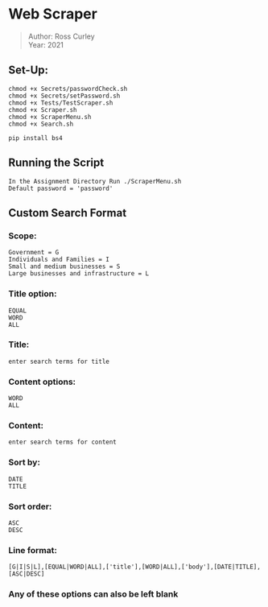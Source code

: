 # Web Scraper
> Author: Ross Curley\
> Year: 2021
## Set-Up:
    chmod +x Secrets/passwordCheck.sh
    chmod +x Secrets/setPassword.sh
    chmod +x Tests/TestScraper.sh
    chmod +x Scraper.sh
    chmod +x ScraperMenu.sh
    chmod +x Search.sh

    pip install bs4

## Running the Script
    In the Assignment Directory Run ./ScraperMenu.sh
    Default password = 'password'

## Custom Search Format
### Scope:
    Government = G
    Individuals and Families = I
    Small and medium businesses = S
    Large businesses and infrastructure = L
### Title option:
    EQUAL
    WORD
    ALL
### Title:
    enter search terms for title
### Content options:
    WORD
    ALL
### Content:
    enter search terms for content
### Sort by:
    DATE
    TITLE 
### Sort order:
    ASC
    DESC
### Line format:
    [G|I|S|L],[EQUAL|WORD|ALL],['title'],[WORD|ALL],['body'],[DATE|TITLE],[ASC|DESC]

### Any of these options can also be left blank